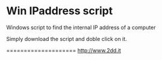 Win IPaddress script
====================

Windows script to find the internal IP address of a computer

Simply download the script and doble click on it.


====================
http://www.2dd.it
